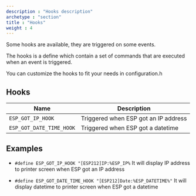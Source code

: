 ```yaml
---
description : "Hooks description"
archetype : "section"
title : "Hooks"
weight : 4
---
```


Some hooks are available, they are triggered on some events.

The hooks is a define which contain a set of commands that are executed when an event is triggered.

You can customize the hooks to fit your needs in configuration.h

## Hooks
|Name|Description|
|-|-|
|`ESP_GOT_IP_HOOK`|Triggered when ESP got an IP address| 
|`ESP_GOT_DATE_TIME_HOOK`|Triggered when ESP got a datetime|  


## Examples

* `#define ESP_GOT_IP_HOOK "[ESP212]IP:%ESP_IP%`
    It will display IP address to printer screen when ESP got an IP address

* `#define ESP_GOT_DATE_TIME_HOOK "[ESP212]Date:%ESP_DATETIME%"`
    It will display datetime to printer screen when ESP got a datetime